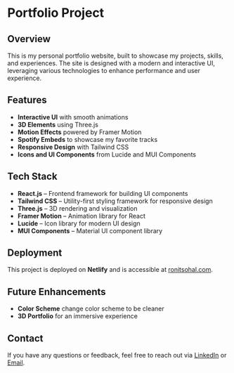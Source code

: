 # Portfolio Project

## Overview
This is my personal portfolio website, built to showcase my projects, skills, and experiences. The site is designed with a modern and interactive UI, leveraging various technologies to enhance performance and user experience.

## Features
- **Interactive UI** with smooth animations
- **3D Elements** using Three.js
- **Motion Effects** powered by Framer Motion
- **Spotify Embeds** to showcase my favorite tracks
- **Responsive Design** with Tailwind CSS
- **Icons and UI Components** from Lucide and MUI Components

## Tech Stack
- **React.js** – Frontend framework for building UI components
- **Tailwind CSS** – Utility-first styling framework for responsive design
- **Three.js** – 3D rendering and visualization
- **Framer Motion** – Animation library for React
- **Lucide** – Icon library for modern UI design
- **MUI Components** – Material UI component library

## Deployment
This project is deployed on **Netlify** and is accessible at [ronitsohal.com](https://ronitsohal.com).

## Future Enhancements
- **Color Scheme** change color scheme to be cleaner
- **3D Portfolio** for an immersive experience

## Contact
If you have any questions or feedback, feel free to reach out via [LinkedIn]([https://linkedin.com/in/ronitsohal05](https://www.linkedin.com/in/ronit-sohal-b13857258/)) or [Email](rsohal2@jh.edu).

